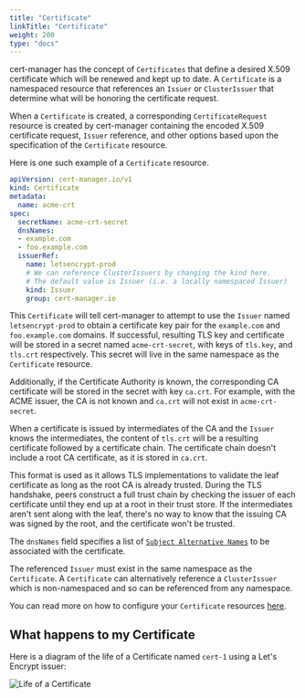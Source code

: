 ```yaml
---
title: "Certificate"
linkTitle: "Certificate"
weight: 200
type: "docs"
---
```


cert-manager has the concept of `Certificates` that define a desired X.509
certificate which will be renewed and kept up to date. A `Certificate` is a
namespaced resource that references an `Issuer` or `ClusterIssuer` that
determine what will be honoring the certificate request.

When a `Certificate` is created, a corresponding `CertificateRequest` resource
is created by cert-manager containing the encoded X.509 certificate request,
`Issuer` reference, and other options based upon the specification of the
`Certificate` resource.

Here is one such example of a `Certificate` resource.

```yaml
apiVersion: cert-manager.io/v1
kind: Certificate
metadata:
  name: acme-crt
spec:
  secretName: acme-crt-secret
  dnsNames:
  - example.com
  - foo.example.com
  issuerRef:
    name: letsencrypt-prod
    # We can reference ClusterIssuers by changing the kind here.
    # The default value is Issuer (i.e. a locally namespaced Issuer)
    kind: Issuer
    group: cert-manager.io
```

This `Certificate` will tell cert-manager to attempt to use the `Issuer` named
`letsencrypt-prod` to obtain a certificate key pair for the `example.com`
and `foo.example.com` domains. If successful, resulting TLS key and certificate 
will be stored in a secret named `acme-crt-secret`, with keys of `tls.key`, and
`tls.crt` respectively. This secret will live in the same namespace as the
`Certificate` resource.

Additionally, if the Certificate Authority is known, the corresponding CA 
certificate will be stored in the secret with key `ca.crt`. For example, with 
the ACME issuer, the CA is not known and `ca.crt` will not exist in 
`acme-crt-secret`.

When a certificate is issued by intermediates of the CA and the `Issuer` knows the
intermediates, the content of `tls.crt` will be a resulting certificate followed by
a certificate chain. The certificate chain doesn't include a root CA certificate, as
it is stored in `ca.crt`.

This format is used as it allows TLS implementations to validate the leaf certificate
as long as the root CA is already trusted. During the TLS handshake, peers construct
a full trust chain by checking the issuer of each certificate until they end up at a 
root in their trust store. If the intermediates aren't sent along with the leaf,
there's no way to know that the issuing CA was signed by the root, and the
certificate won't be trusted.

The `dnsNames` field specifies a list of [`Subject Alternative
Names`](https://en.wikipedia.org/wiki/Subject_Alternative_Name) to be associated
with the certificate.

The referenced `Issuer` must exist in the same namespace as the `Certificate`.
A `Certificate` can alternatively reference a `ClusterIssuer` which is
non-namespaced and so can be referenced from any namespace.


You can read more on how to configure your `Certificate` resources
[here](../../usage/certificate/).

## What happens to my Certificate

Here is a diagram of the life of a Certificate named `cert-1` using a Let's
Encrypt issuer:

![Life of a Certificate](/images/letsencrypt-flow-cert-manager.png)
